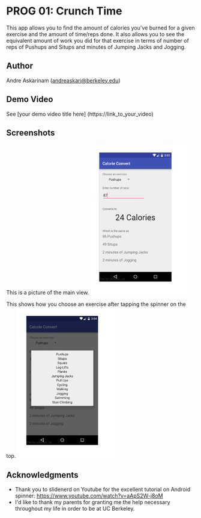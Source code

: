 # PROG 01: Crunch Time

This app allows you to find the amount of calories you've burned for a given exercise and the amount of time/reps done. It also allows you to see the equivalent amount of work you did for that exercise in terms of number of reps of Pushups and Situps and minutes of Jumping Jacks and Jogging.

## Author

Andre Askarinam ([andreaskari@berkeley.edu](mailto:andreaskari@berkeley.edu))

## Demo Video

See [your demo video title here] (https://link_to_your_video)

## Screenshots

This is a picture of the main view.
<img src="screenshots/main.png" height="400" alt="Screenshot"/>

This shows how you choose an exercise after tapping the spinner on the top.
<img src="screenshots/spinner.png" height="400" alt="Screenshot"/>


## Acknowledgments

* Thank you to slidenerd on Youtube for the excellent tutorial on Android spinner: https://www.youtube.com/watch?v=aApS2W-j8oM
* I'd like to thank my parents for granting me the help necessary throughout my life in order to be at UC Berkeley.
